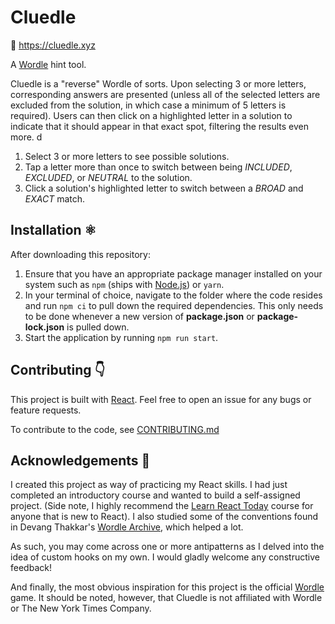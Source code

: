 
# Cluedle

🔗 https://cluedle.xyz

A [Wordle](https://www.nytimes.com/games/wordle/) hint tool.

Cluedle is a "reverse" Wordle of sorts. Upon selecting 3 or more letters, corresponding answers are presented (unless all of the selected letters are excluded from the solution, in which case a minimum of 5 letters is required). Users can then click on a highlighted letter in a solution to indicate that it should appear in that exact spot, filtering the results even more.
d
1. Select 3 or more letters to see possible solutions.
2. Tap a letter more than once to switch between being *INCLUDED*, *EXCLUDED*, or *NEUTRAL* to the solution.
3. Click a solution's highlighted letter to switch between a *BROAD* and *EXACT* match.

## Installation ⚛️

After downloading this repository:

1. Ensure that you have an appropriate package manager installed on your system such as `npm` (ships with [Node.js](https://nodejs.org/en/download/)) or `yarn`.
2. In your terminal of choice, navigate to the folder where the code resides and run `npm ci` to pull down the required dependencies. This only needs to be done whenever a new version of **package.json** or **package-lock.json** is pulled down.
3. Start the application by running `npm run start`.

## Contributing 👇

This project is built with [React](https://reactjs.org). Feel free to open an issue for any bugs or feature requests.

To contribute to the code, see [CONTRIBUTING.md](https://github.com/limelightdev/cluedle-react/blob/master/CONTRIBUTING.md)

## Acknowledgements 👋

I created this project as way of practicing my React skills. I had just completed an introductory course and wanted to build a self-assigned project. (Side note, I highly recommend the [Learn React Today](https://courses.webdevsimplified.com/learn-react-today) course for anyone that is new to React). I also studied some of the conventions found in Devang Thakkar's [Wordle Archive](https://github.com/devangthakkar/wordle_archive), which helped a lot.

As such, you may come across one or more antipatterns as I delved into the idea of custom hooks on my own. I would gladly welcome any constructive feedback!

And finally, the most obvious inspiration for this project is the official [Wordle](https://www.nytimes.com/games/wordle/) game. It should be noted, however, that Cluedle is not affiliated with Wordle or The New York Times Company.
